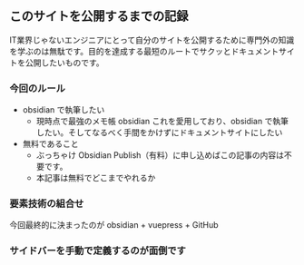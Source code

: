 ## このサイトを公開するまでの記録
IT業界じゃないエンジニアにとって自分のサイトを公開するために専門外の知識を学ぶのは無駄です。目的を達成する最短のルートでサクッとドキュメントサイトを公開したいものです。

### 今回のルール
- obsidian で執筆したい
	- 現時点で最強のメモ帳 obsidian これを愛用しており、obsidian で執筆したい。そしてなるべく手間をかけずにドキュメントサイトにしたい
- 無料であること
	- ぶっちゃけ Obsidian Publish（有料）に申し込めばこの記事の内容は不要です。
	- 本記事は無料でどこまでやれるか

### 要素技術の組合せ
今回最終的に決まったのが
obsidian + vuepress + GitHub


### サイドバーを手動で定義するのが面倒です


